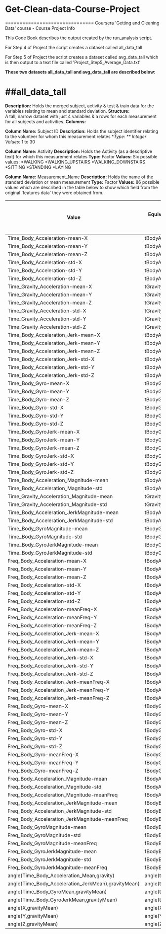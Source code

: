 ﻿# Get-Clean-data-Course-Project
===============================
Coursera 'Getting and Cleaning Data' course - Course Project Info

This Code Book describes the output created by the run_analysis script.

For Step 4 of Project the script creates a dataset called all_data_tall

For Step 5 of Project the script creates a dataset called avg_data_tall which is then output to a text file called
'Project_Step5_Average_Data.txt'

**These two datasets all_data_tall and avg_data_tall are described below:**

##all_data_tall
=============
**Description:**
	Holds the merged subject, activity & test & train data for the variables relating to mean and standard deviation.
**Structure:**	
	A tall, narrow dataset with just 4 variables & a rows for each measurement for all subjects and activities.
**Columns:**

**Column Name:**
	Subject ID
**Description:**
	Holds the subject identifier relating to the volunteer for whom this measurement relates
**Type:	**
	Integer
*Values:**
	1 to 30

**Column Name:**	Activity
**Description:**	Holds the Activity (as a descriptive text) for which this measurement relates
**Type:**		Factor
**Values:**		Six possible values:
*WALKING
*WALKING_UPSTAIRS
*WALKING_DOWNSTAIRS
*SITTING
*STANDING
*LAYING

**Column Name:**	Measurement_Name
**Description:**	Holds the name of the standard deviation or mean measurement
**Type:**		Factor
**Values:**		86 possible values which are described in the table below to show which field
		from the original 'features data' they were obtained from.

Value|Equivalent description from features data|Equivalent column number in features data
-------|---------------------------------------------------------|----------------------------------------------------------
Time_Body_Acceleration-mean-X|tBodyAcc-mean()-X|V1
Time_Body_Acceleration-mean-Y|tBodyAcc-mean()-Y|V2
Time_Body_Acceleration-mean-Z|tBodyAcc-mean()-Z|V3
Time_Body_Acceleration-std-X|tBodyAcc-std()-X|V4
Time_Body_Acceleration-std-Y|tBodyAcc-std()-Y|V5
Time_Body_Acceleration-std-Z|tBodyAcc-std()-Z|V6
Time_Gravity_Acceleration-mean-X|tGravityAcc-mean()-X|V41
Time_Gravity_Acceleration-mean-Y|tGravityAcc-mean()-Y|V42
Time_Gravity_Acceleration-mean-Z|tGravityAcc-mean()-Z|V43
Time_Gravity_Acceleration-std-X|tGravityAcc-std()-X|V44
Time_Gravity_Acceleration-std-Y|tGravityAcc-std()-Y|V45
Time_Gravity_Acceleration-std-Z|tGravityAcc-std()-Z|V46
Time_Body_Acceleration_Jerk-mean-X|tBodyAccJerk-mean()-X|V81
Time_Body_Acceleration_Jerk-mean-Y|tBodyAccJerk-mean()-Y|V82
Time_Body_Acceleration_Jerk-mean-Z|tBodyAccJerk-mean()-Z|V83
Time_Body_Acceleration_Jerk-std-X|tBodyAccJerk-std()-X|V84
Time_Body_Acceleration_Jerk-std-Y|tBodyAccJerk-std()-Y|V85
Time_Body_Acceleration_Jerk-std-Z|tBodyAccJerk-std()-Z|V86
Time_Body_Gyro-mean-X|tBodyGyro-mean()-X|V121
Time_Body_Gyro-mean-Y|tBodyGyro-mean()-Y|V122
Time_Body_Gyro-mean-Z|tBodyGyro-mean()-Z|V123
Time_Body_Gyro-std-X|tBodyGyro-std()-X|V124
Time_Body_Gyro-std-Y|tBodyGyro-std()-Y|V125
Time_Body_Gyro-std-Z|tBodyGyro-std()-Z|V126
Time_Body_GyroJerk-mean-X|tBodyGyroJerk-mean()-X|V161
Time_Body_GyroJerk-mean-Y|tBodyGyroJerk-mean()-Y|V162
Time_Body_GyroJerk-mean-Z|tBodyGyroJerk-mean()-Z|V163
Time_Body_GyroJerk-std-X|tBodyGyroJerk-std()-X|V164
Time_Body_GyroJerk-std-Y|tBodyGyroJerk-std()-Y|V165
Time_Body_GyroJerk-std-Z|tBodyGyroJerk-std()-Z|V166
Time_Body_Acceleration_Magnitude-mean|tBodyAccMag-mean()|V201
Time_Body_Acceleration_Magnitude-std|tBodyAccMag-std()|V202
Time_Gravity_Acceleration_Magnitude-mean|tGravityAccMag-mean()|V214
Time_Gravity_Acceleration_Magnitude-std|tGravityAccMag-std()|V215
Time_Body_Acceleration_JerkMagnitude-mean|tBodyAccJerkMag-mean()|V227
Time_Body_Acceleration_JerkMagnitude-std|tBodyAccJerkMag-std()|V228
Time_Body_GyroMagnitude-mean|tBodyGyroMag-mean()|V240
Time_Body_GyroMagnitude-std|tBodyGyroMag-std()|V241
Time_Body_GyroJerkMagnitude-mean|tBodyGyroJerkMag-mean()|V253
Time_Body_GyroJerkMagnitude-std|tBodyGyroJerkMag-std()|V254
Freq_Body_Acceleration-mean-X|fBodyAcc-mean()-X|V266
Freq_Body_Acceleration-mean-Y|fBodyAcc-mean()-Y|V267
Freq_Body_Acceleration-mean-Z|fBodyAcc-mean()-Z|V268
Freq_Body_Acceleration-std-X|fBodyAcc-std()-X|V269
Freq_Body_Acceleration-std-Y|fBodyAcc-std()-Y|V270
Freq_Body_Acceleration-std-Z|fBodyAcc-std()-Z|V271
Freq_Body_Acceleration-meanFreq-X|fBodyAcc-meanFreq()-X|V294
Freq_Body_Acceleration-meanFreq-Y|fBodyAcc-meanFreq()-Y|V295
Freq_Body_Acceleration-meanFreq-Z|fBodyAcc-meanFreq()-Z|V296
Freq_Body_Acceleration_Jerk-mean-X|fBodyAccJerk-mean()-X|V345
Freq_Body_Acceleration_Jerk-mean-Y|fBodyAccJerk-mean()-Y|V346
Freq_Body_Acceleration_Jerk-mean-Z|fBodyAccJerk-mean()-Z|V347
Freq_Body_Acceleration_Jerk-std-X|fBodyAccJerk-std()-X|V348
Freq_Body_Acceleration_Jerk-std-Y|fBodyAccJerk-std()-Y|V349
Freq_Body_Acceleration_Jerk-std-Z|fBodyAccJerk-std()-Z|V350
Freq_Body_Acceleration_Jerk-meanFreq-X|fBodyAccJerk-meanFreq()-X|V373
Freq_Body_Acceleration_Jerk-meanFreq-Y|fBodyAccJerk-meanFreq()-Y|V374
Freq_Body_Acceleration_Jerk-meanFreq-Z|fBodyAccJerk-meanFreq()-Z|V375
Freq_Body_Gyro-mean-X|fBodyGyro-mean()-X|V424
Freq_Body_Gyro-mean-Y|fBodyGyro-mean()-Y|V425
Freq_Body_Gyro-mean-Z|fBodyGyro-mean()-Z|V426
Freq_Body_Gyro-std-X|fBodyGyro-std()-X|V427
Freq_Body_Gyro-std-Y|fBodyGyro-std()-Y|V428
Freq_Body_Gyro-std-Z|fBodyGyro-std()-Z|V429
Freq_Body_Gyro-meanFreq-X|fBodyGyro-meanFreq()-X|V452
Freq_Body_Gyro-meanFreq-Y|fBodyGyro-meanFreq()-Y|V453
Freq_Body_Gyro-meanFreq-Z|fBodyGyro-meanFreq()-Z|V454
Freq_Body_Acceleration_Magnitude-mean|fBodyAccMag-mean()|V503
Freq_Body_Acceleration_Magnitude-std|fBodyAccMag-std()|V504
Freq_Body_Acceleration_Magnitude-meanFreq|fBodyAccMag-meanFreq()|V513
Freq_Body_Acceleration_JerkMagnitude-mean|fBodyBodyAccJerkMag-mean()|V516
Freq_Body_Acceleration_JerkMagnitude-std|fBodyBodyAccJerkMag-std()|V517
Freq_Body_Acceleration_JerkMagnitude-meanFreq|fBodyBodyAccJerkMag-meanFreq()|V526
Freq_Body_GyroMagnitude-mean|fBodyBodyGyroMag-mean()|V529
Freq_Body_GyroMagnitude-std|fBodyBodyGyroMag-std()|V530
Freq_Body_GyroMagnitude-meanFreq|fBodyBodyGyroMag-meanFreq()|V539
Freq_Body_GyroJerkMagnitude-mean|fBodyBodyGyroJerkMag-mean()|V542
Freq_Body_GyroJerkMagnitude-std|fBodyBodyGyroJerkMag-std()|V543
Freq_Body_GyroJerkMagnitude-meanFreq|fBodyBodyGyroJerkMag-meanFreq()|V552
angle(Time_Body_Acceleration_Mean,gravity)|angle(tBodyAccMean,gravity)|V555
angle(Time_Body_Acceleration_JerkMean),gravityMean)|angle(tBodyAccJerkMean),gravityMean)|V556
angle(Time_Body_GyroMean,gravityMean)|angle(tBodyGyroMean,gravityMean)|V557
angle(Time_Body_GyroJerkMean,gravityMean)|angle(tBodyGyroJerkMean,gravityMean)|V558
angle(X,gravityMean)|angle(X,gravityMean)|V559
angle(Y,gravityMean)|angle(Y,gravityMean)|V560
angle(Z,gravityMean)|angle(Z,gravityMean)|V561
